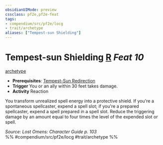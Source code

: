 ```yaml
---
obsidianUIMode: preview
cssclass: pf2e,pf2e-feat
tags:
- compendium/src/pf2e/locg
- trait/archetype
aliases: ["Tempest-sun Shielding"]
---
```

# Tempest-sun Shielding  [R](chapter-9-playing-the-game.md#Actions "Reaction") *Feat 10*  
[archetype](archetype.md "Archetype Feat Trait")  

- **Prerequisites**: [Tempest-Sun Redirection](tempest-sun-redirection-locg.md)
- **Trigger** You or an ally within 30 feet takes damage.
- **Activity** Reaction

You transform unrealized spell energy into a protective shield. If you're a spontaneous spellcaster, expend a spell slot; if you're a prepared spellcaster, expend a spell prepared in a spell slot. Reduce the triggering damage by an amount equal to four times the level of the expended slot or spell.

*Source: Lost Omens: Character Guide p. 103*  
%% #compendium/src/pf2e/locg #trait/archetype %%